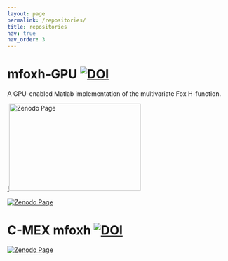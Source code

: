 ```yaml
---
layout: page
permalink: /repositories/
title: repositories
nav: true
nav_order: 3
---
```

# mfoxh-GPU [![DOI](https://zenodo.org/badge/DOI/10.5281/zenodo.11316270.svg)](https://doi.org/10.5281/zenodo.11316270)
A GPU-enabled Matlab implementation of the multivariate Fox H-function.

[!<img src="https://api.microlink.io/?url=https%3A%2F%2Fzenodo.org%2Frecords%2F11316270%23metrics&screenshot=true&embed=screenshot.url" alt="Zenodo Page" width="300" height="200">](https://zenodo.org/records/11316270)

[![Zenodo Page](https://api.microlink.io/?url=https%3A%2F%2Fzenodo.org%2Frecords%2F11316270%23metrics&screenshot=true&embed=screenshot.url)](https://zenodo.org/records/11316270)


# C-MEX mfoxh [![DOI](https://zenodo.org/badge/DOI/10.5281/zenodo.1217925.svg)](https://doi.org/10.5281/zenodo.1217925)
[![Zenodo Page](https://api.microlink.io/?url=https%3A%2F%2Fzenodo.org%2Frecords%2F1217925%23metrics&screenshot=true&embed=screenshot.url)](https://zenodo.org/records/1217925)




